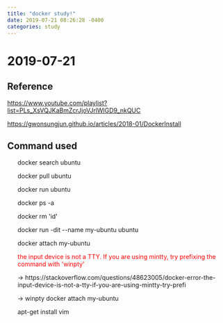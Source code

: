 ```yaml
---
title: "docker study!"
date: 2019-07-21 08:26:28 -0400
categories: study
---
```


# 2019-07-21

## Reference

https://www.youtube.com/playlist?list=PLs_XsVQJKaBmZcrJjoVJrlWlGD9_nkQUC

https://gwonsungjun.github.io/articles/2018-01/DockerInstall

## Command used

<ul>docker search ubuntu</ul>
<ul>docker pull ubuntu</ul>
<ul>docker run ubuntu</ul>
<ul>docker ps -a</ul>
<ul>docker rm 'id'</ul>

<ul>docker run -dit --name my-ubuntu ubuntu</ul>
<ul>docker attach my-ubuntu</ul>
<ul><span style="color:red">the input device is not a TTY.  If you are using mintty, try prefixing the command with 'winpty'</span></ul>
  <ul>-> https://stackoverflow.com/questions/48623005/docker-error-the-input-device-is-not-a-tty-if-you-are-using-mintty-try-prefi</ul>
  <ul>-> winpty docker attach my-ubuntu</ul>
<ul>apt-get install vim</ul>

